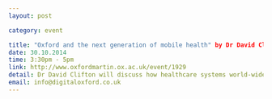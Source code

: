 ```yaml
---
layout: post

category: event

title: "Oxford and the next generation of mobile health" by Dr David Clifton
date: 30.10.2014
time: 3:30pm - 5pm
link: http://www.oxfordmartin.ox.ac.uk/event/1929
detail: Dr David Clifton will discuss how healthcare systems world-wide are entering a new, exciting phase: ever-increasing quantities of complex, multi scale data concerning all aspects of patient care are starting to be routinely acquired and stored, a process in which mobile health (or "m-health") has a key role to play.
email: info@digitaloxford.co.uk
---
```

